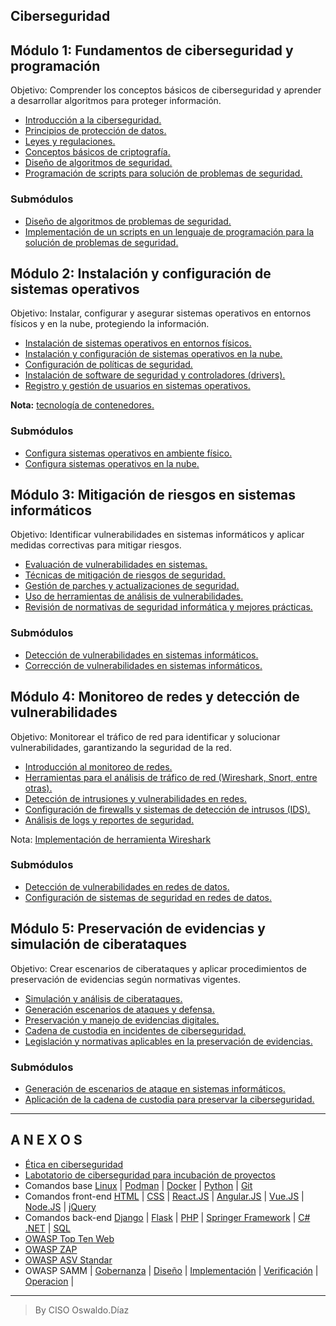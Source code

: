 ## Ciberseguridad 
## Módulo 1: Fundamentos de ciberseguridad y programación
Objetivo: Comprender los conceptos básicos de ciberseguridad y aprender a desarrollar algoritmos para proteger información. 
- [Introducción a la ciberseguridad.](assets/introduccion.md)
- [Principios de protección de datos.](assets/proteccion_datos.md)
- [Leyes y regulaciones.](assets/leyes_y_regulaciones.md)
- [Conceptos básicos de criptografía.](/assets/criptografia.md) 
- [Diseño de algoritmos de seguridad.](/assets/algoritmos_seguridad.md) 
- [Programación de scripts para solución de problemas de seguridad.](assets/script_seguridad.md) 

### Submódulos 
- [Diseño de algoritmos de problemas de seguridad.](assets/m1s1.md) 
- [Implementación de un scripts en un lenguaje de programación para la solución de problemas de seguridad.](assets/m1s2.md)

## Módulo 2: Instalación y configuración de sistemas operativos 
Objetivo: Instalar, configurar y asegurar sistemas operativos en entornos físicos y en la nube, protegiendo la información. 
- [Instalación de sistemas operativos en entornos físicos.](assets/instalacion_so.md)
- [Instalación y configuración de sistemas operativos en la nube.](assets/instalacion_so_cc.md) 
- [Configuración de políticas de seguridad.](assets/config_politicas_seguridad.md) 
- [Instalación de software de seguridad y controladores (drivers).](assets/software_seguridad_controladores.md) 
- [Registro y gestión de usuarios en sistemas operativos.](assets/registro_gestion_usuarios.md)

**Nota:** [tecnología de contenedores.](assets/contenedores.md)

### Submódulos

- [Configura sistemas operativos en ambiente físico.](assets/m2s1.md)
- [Configura sistemas operativos en la nube.](assets/m2s2.md)

## Módulo 3: Mitigación de riesgos en sistemas informáticos 
Objetivo: Identificar vulnerabilidades en sistemas informáticos y aplicar medidas correctivas para mitigar riesgos. 
- [Evaluación de vulnerabilidades en sistemas.](assets/evaluacion_vulnerabilidades.md) 
- [Técnicas de mitigación de riesgos de seguridad.](assets/tecnicas_mitigacion.md) 
- [Gestión de parches y actualizaciones de seguridad.](assets/gestion_parches.md) 
- [Uso de herramientas de análisis de vulnerabilidades.](assets/herramientas_vulnerabilidades.md) 
- [Revisión de normativas de seguridad informática y mejores prácticas.](assets/revision_normatividad.md)

### Submódulos

- [Detección de vulnerabilidades en sistemas informáticos.](assets/m3s1.md)
- [Corrección de vulnerabilidades en sistemas informáticos.](assets/m3s2.md)

  
## Módulo 4: Monitoreo de redes y detección de vulnerabilidades 
Objetivo: Monitorear el tráfico de red para identificar y solucionar vulnerabilidades, garantizando la seguridad de la red. 
- [Introducción al monitoreo de redes.](assets/monitoreo_redes.md) 
- [Herramientas para el análisis de tráfico de red (Wireshark, Snort, entre otras).](assets/herramientas_monitoreo_red.md) 
- [Detección de intrusiones y vulnerabilidades en redes.](assets/intrusiones_redes.md) 
- [Configuración de firewalls y sistemas de detección de intrusos (IDS).](assets/firewall_IDS.md) 
- [Análisis de logs y reportes de seguridad.](assets/analisis_log.md)

Nota: [Implementación de herramienta Wireshark](assets/wireshark_install.md)

### Submódulos

- [Detección de vulnerabilidades en redes de datos.](assets/m4s1.md)
- [Configuración de sistemas de seguridad en redes de datos.](assets/m4s2.md)


## Módulo 5: Preservación de evidencias y simulación de ciberataques
Objetivo: Crear escenarios de ciberataques y aplicar procedimientos de preservación de evidencias según normativas vigentes.

- [Simulación y análisis de ciberataques.](assets/simulacion_analisis.md)
- [Generación escenarios de ataques y defensa.](assets/ataques_defensa.md)
- [Preservación y manejo de evidencias digitales.](assets/evidencias_digitales.md)
- [Cadena de custodia en incidentes de ciberseguridad.](assets/cadena_custodia.md)
- [Legislación y normativas aplicables en la preservación de evidencias.](assets/normatividad_evidencias.md)

### Submódulos

- [Generación de escenarios de ataque en sistemas informáticos.](assets/m5s1.md)
- [Aplicación de la cadena de custodia para preservar la ciberseguridad.](assets/m5s2.md)
__________________

## A N E X O S

- [Ética en ciberseguridad](assets/etica_ciberseguridad.md)
- [Labotatorio de ciberseguridad para incubación de proyectos](assets/laboratorio_ciberseguridad.md)
- Comandos base [Linux](assets/comandos_linux.md) | [Podman](assets/comandos_podman.md) | [Docker](assets/comandos_docker.md) | [Python](assets/comandos_python.md) | [Git](assets/comandos_git.md)
- Comandos front-end [HTML](assets/comandos_html.md) | [CSS](assets/comandos_css.md) | [React.JS](assets/comandos_js_react.md) | [Angular.JS](assets/comandos_js_angular.md) | [Vue.JS](assets/comandos_js_vue.md) | [Node.JS](assets/nodejs.md) | [jQuery](assets/comandos_js_jquery.md)
- Comandos back-end [Django](assets/comandos_django.md) | [Flask](assets/comandos_flask.md) | [PHP](assets/comandos_php.md) | [Springer Framework](assets/comandos_spring.md) | [C# .NET](assets/comandos_c_net.md) | [SQL](assets/comandos_sql.md)
- [OWASP Top Ten Web](assets/owasp_top_ten.md)
- [OWASP ZAP](assets/owasp_zap.md)
- [OWASP ASV Standar](assets/OWASP_Application_Security_Verification_Standard_5.0.0_sp.md)
- OWASP SAMM | [Gobernanza](assets/owasp_samm/gobernanza.md) | [Diseño](assets/owasp_samm/diseno.md) | [Implementación](assets/owasp_samm/implementacion.md) | [Verificación](assets/owasp_samm/verificacion.md) | [Operacion](assets/owasp_samm/operaciones.md) |

________________________
> By CISO Oswaldo.Díaz

